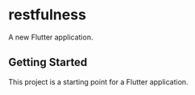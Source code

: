 # restfulness

A new Flutter application.

## Getting Started

This project is a starting point for a Flutter application.
